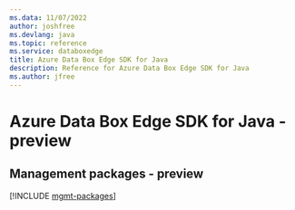 ```yaml
---
ms.data: 11/07/2022
author: joshfree
ms.devlang: java
ms.topic: reference
ms.service: databoxedge
title: Azure Data Box Edge SDK for Java
description: Reference for Azure Data Box Edge SDK for Java
ms.author: jfree
---
```

# Azure Data Box Edge SDK for Java - preview

## Management packages - preview
[!INCLUDE [mgmt-packages](data-box-edge-mgmt-index.md)]